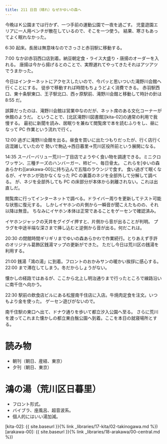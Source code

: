 ```yaml
---
title: 211 日目（晴れ）なぜかゆいの森へ
---
```


今晩はＫ公園までは行かず、一つ手前の運動公園で一夜を過ごす。
児童遊園エリアに一人用ベンチが散在しているので、そこを一つ使う。
結果、寒さもあってよく眠れなかった。

6:30 起床。長居は無意味なのでさっさと赤羽駅に移動する。

7:00 なか卯赤羽西口店到着。納豆朝定食・ライス大盛り・唐揚のオーダーを入れる。
唐揚は今から揚げるとのことで、実際遅れてやってきたそれはアツアツでうまかった。

今日はインターネットにアクセスしたいので、今パッと思いついた滝野川会館へ行くことにする。
徒歩で移動すれば時間もちょうどよく消費できる。
赤羽駅西口、東十条駅東口、王子駅北口、西ヶ原駅前、滝野川会館と移動して時計の針は 8:55 だ。

誤算だったのは、滝野川会館は営業中なのだが、ネット席のある文化コーナーが休館のようだ。
ということで、[北区滝野川図書館][kita-02]の通常の利用で我慢する。
最初に新聞を読み、居眠りを兼ねて閲覧席で本を読むふりをし、昼になって PC 作業という流れで行く。

12:00 過ぎに滝野川会館を出る。昼食を買いに出たつもりだったが、行く店行く店混雑していたので
勢いで駒込→西日暮里→荒川区役所前という展開になる。

14:35 スーパーバリュー荒川一丁目店でようやく食い物を調達できる。ミニクロワッサン、三種チーズのハンバーガー、柿ピー、毎日骨太。
これらを[ゆいの森あらかわ][arakawa-00]に持ち込んで五階のラウンジで食す。
食い過ぎて眠くなるが、イヤホンが効かなくなった PC の裏蓋のネジを全部外して分解して調べる。
が、ネジを全部外しても PC の床部分が本体から剥離されない。これは出直しだ。

閲覧席に行ってインターネットで調べる。ドライバー周りを更新してテスト可能な状態に復元する。
しかしイヤホンの片側から一瞬音が聞こえたものの、それ以降は無音。
ちなみにイヤホン本体は正常であることをゲーセンで確認済み。

イヤホンジャックの天井をグイグイ押すと、片側から音が出ることが判明。
プラグを中途半端な深さまで挿し込むと逆側から音が出る。何だこれは。

20:30 の閉館時間ギリギリまでゆいの森あらかわで作業続行。とりあえず手許のオリジナル葛飾区銭湯マップの更新ができた。
ただし今日は荒川区の銭湯を利用する。

21:00 銭湯「鴻の湯」に到着。フロントのおかみサンの暖かい挨拶に感心する。
22:00 まで滞在してしまう。冬だからしょうがない。

懐かしの経路ではあるが、ここから北上し明治通りまで行ったところで線路沿いに南千住へ向かう。

22:30 駅前の飲食店ビルにある松屋南千住店に入店。牛焼肉定食を注文。いつもより金を使った。
ゲーセン遊びがないので。

南千住駅の東口へ出て、ドナウ通りを歩いて都立汐入公園へ至る。
さらに荒川を渡ってこれまた懐かしの都立東白鬚公園へ到着。ここを本日の就寝場所とする。

# 読み物

* 朝刊（朝日、産経、東京）
* 夕刊（朝日、東京）

# 鴻の湯（荒川区日暮里）

* フロント形式。
* バイブラ、座風呂、超音波系。
* 個人的にはいい湯加減。

[kita-02]: {{ site.baseurl }}{% link _libraries/17-kita/02-takinogawa.md %})
[arakawa-00]: {{ site.baseurl }}{% link _libraries/18-arakawa/00-central.md %})
